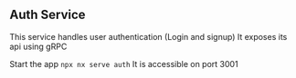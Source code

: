 ## Auth Service

This service handles user authentication (Login and signup)
It exposes its api using gRPC

Start the app `npx nx serve auth`
It is accessible on port 3001